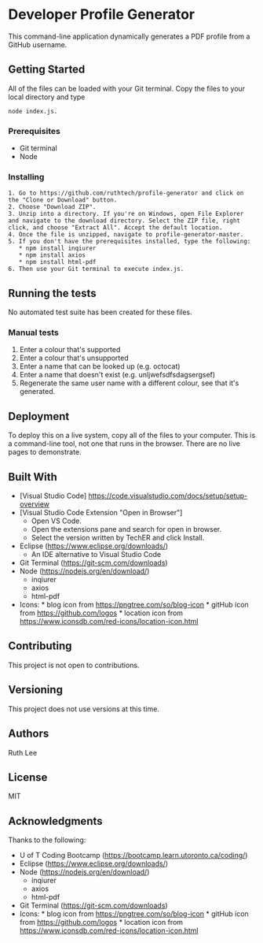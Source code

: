 # Developer Profile Generator
This command-line application dynamically generates a PDF profile from a GitHub username.

## Getting Started
All of the files can be loaded with your Git terminal. Copy the files to your local directory and type 

    node index.js.

### Prerequisites
  * Git terminal
  * Node


### Installing
    1. Go to https://github.com/ruthtech/profile-generator and click on the "Clone or Download" button. 
    2. Choose "Download ZIP". 
    3. Unzip into a directory. If you're on Windows, open File Explorer and navigate to the download directory. Select the ZIP file, right click, and choose "Extract All". Accept the default location.
    4. Once the file is unzipped, navigate to profile-generator-master.
    5. If you don't have the prerequisites installed, type the following:
       * npm install inqiurer
       * npm install axios
       * npm install html-pdf
    6. Then use your Git terminal to execute index.js. 


## Running the tests
No automated test suite has been created for these files.

### Manual tests
1. Enter a colour that's supported
2. Enter a colour that's unsupported
3. Enter a name that can be looked up (e.g. octocat)
4. Enter a name that doesn't exist (e.g. unljwefsdfsdagsergsef)
5. Regenerate the same user name with a different colour, see that it's generated. 


## Deployment
To deploy this on a live system, copy all of the files to your computer. This is a command-line 
tool, not one that runs in the browser. There are no live pages to demonstrate. 

## Built With
* [Visual Studio Code] https://code.visualstudio.com/docs/setup/setup-overview
* [Visual Studio Code Extension "Open in Browser"] 
    * Open VS Code.
    * Open the extensions pane and search for open in browser.
    * Select the version written by TechER and click Install.
* Eclipse (https://www.eclipse.org/downloads/)
    * An IDE alternative to Visual Studio Code
* Git Terminal (https://git-scm.com/downloads)
* Node (https://nodejs.org/en/download/)
     * inqiurer
     * axios
     * html-pdf
* Icons:
       * blog icon from https://pngtree.com/so/blog-icon
       * gitHub icon from https://github.com/logos
       * location icon from https://www.iconsdb.com/red-icons/location-icon.html
       

## Contributing
This project is not open to contributions.

## Versioning
This project does not use versions at this time. 

## Authors
Ruth Lee

## License
MIT

## Acknowledgments
Thanks to the following:
* U of T Coding Bootcamp (https://bootcamp.learn.utoronto.ca/coding/)
* Eclipse (https://www.eclipse.org/downloads/)
* Node (https://nodejs.org/en/download/)
     * inqiurer
     * axios
     * html-pdf
* Git Terminal (https://git-scm.com/downloads)
* Icons:
       * blog icon from https://pngtree.com/so/blog-icon
       * gitHub icon from https://github.com/logos
       * location icon from https://www.iconsdb.com/red-icons/location-icon.html
       

